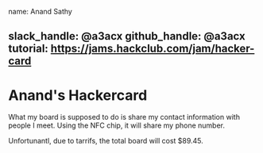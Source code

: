name: Anand Sathy


slack_handle: @a3acx
github_handle: @a3acx
tutorial: https://jams.hackclub.com/jam/hacker-card
---

# Anand's Hackercard

What my board is supposed to do is share my contact information with people I meet. Using the NFC chip, it will share my phone number.

Unfortunantl, due to tarrifs, the total board will cost $89.45.
